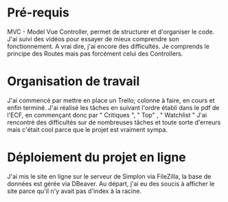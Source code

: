 # Pré-requis

MVC - Model Vue Controller, permet de structurer et d'organiser le code.
J'ai suivi des vidéos pour essayer de mieux comprendre son fonctionnement.
A vrai dire, j'ai encore des difficultés.
Je comprends le principe des Routes mais pas forcément celui des Controllers.

# Organisation de travail

J'ai commencé par mettre en place un Trello; colonne à faire, en cours et enfin terminé.
J'ai réalisé les tâches en suivant l'ordre établi dans le pdf de l'ECF, en commençant donc par " Critiques ", " Top" , " Watchlist "
J'ai rencontré des difficultés sur de nombreuses tâches et toute sorte d'erreurs mais c'était cool parce que le projet est vraiment sympa.

# Déploiement du projet en ligne

J'ai mis le site en ligne sur le serveur de Simplon via FileZilla, la base de données est gérée via DBeaver.
Au départ, j'ai eu des soucis à afficher le site parce qu'il n'y avait pas d'index à la racine.


















